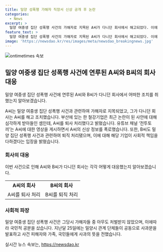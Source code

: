 ```yaml
---
title: 밀양 성폭행 가해자 직장서 신상 공개 후 논란
categories:
  - News
excerpt: >
  밀양 여중생 집단 성폭행 사건의 가해자로 지목된 A씨가 다니던 회사에서 해고되었다. 이에 관련 기업들은 사회적 책임을 다하기 위해 해당 직원들을 퇴사 처리했으며, 윤리 경영을 강조하며 미래에도 신뢰받는 기업이 되겠다는 의지를 밝혔다. 이와 관련해 유튜브 채널 전투토끼는 A씨를 비난하고 개인 정보를 공개했으며, 해당 기업은 사회적 쟁점으로 여겨지는 사건과 관련된 직원을 퇴직 처리했다고 밝혔다. 이 사건은 2004년 발생한 밀양 집단 성폭행 사건으로, 당시 가해자들은 형사 처벌을 받지 않아 사회적 공분을 불러일으켰다.
feature_text: >
  밀양 여중생 집단 성폭행 사건의 가해자로 지목된 A씨가 다니던 회사에서 해고되었다. 이에 관련 기업들은 사회적 책임을 다하기 위해 해당 직원들을 퇴사 처리했으며, 윤리 경영을 강조하며 미래에도 신뢰받는 기업이 되겠다는 의지를 밝혔다. 이와 관련해 유튜브 채널 전투토끼는 A씨를 비난하고 개인 정보를 공개했으며, 해당 기업은 사회적 쟁점으로 여겨지는 사건과 관련된 직원을 퇴직 처리했다고 밝혔다. 이 사건은 2004년 발생한 밀양 집단 성폭행 사건으로, 당시 가해자들은 형사 처벌을 받지 않아 사회적 공분을 불러일으켰다.
image: 'https://newsdao.kr/res/images/meta/newsdao_breakingnews.jpg'
---
```


<p><img src="https://newsdao.kr/res/images/meta/newsdao_breakingnews.jpg" alt="ontimetimes 속보" /></p>

<h2 data-ke-size="size26">밀양 여중생 집단 성폭행 사건에 연루된 A씨와 B씨의 회사 대응</h2>

<p>밀양 여중생 집단 성폭행 사건에 연루된 A씨와 B씨가 다니던 회사에서 어떠한 조치를 취했는지 알아보겠습니다.</p>

<p data-ke-size="size16">A씨는 밀양 여중생 집단 성폭행 사건과 관련하여 가해자로 지목되었고, 그가 다니던 회사는 A씨를 해고 조치했습니다. 부산에 있는 한 철강기업은 최근 논란이 된 사안에 대해 심각하게 받아들인 셈인데, A씨를 퇴사 처리했다고 밝혔습니다. 유튜브 채널 ‘전투토끼’는 A씨에 대한 영상을 게시하면서 A씨의 신상 정보를 폭로했습니다. 또한, B씨도 밀양 집단 성폭행 사건과 관련하여 퇴직 처리됐으며, 이에 대해 해당 기업이 사회적 책임을 다하겠다는 입장을 밝혔습니다.</p>

<h3 data-ke-size="size24">회사의 대응</h3>

<p data-ke-size="size16">이번 사건으로 인해 A씨와 B씨가 다니던 회사는 각각 어떻게 대응했는지 알아보겠습니다.</p>

<table>
    <tr>
        <td style="text-align: center; height: 17px;"><b>A씨의 회사</b></td>
        <td style="text-align: center; height: 17px;"><b>B씨의 회사</b></td>
    </tr>
    <tr>
        <td style="text-align: center; height: 17px;">A씨를 퇴사 처리</td>
        <td style="text-align: center; height: 17px;">B씨를 퇴직 처리</td>
    </tr>
</table>

<h3 data-ke-size="size24">사회적 파장</h3>

<p data-ke-size="size16">밀양 여중생 집단 성폭행 사건은 그당시 가해자들 중 아무도 처벌받지 않았으며, 이에따라 국민적 공분을 샀습니다. 지난달 25일에는 밀양시 관계 단체들이 공동으로 사과문을 발표하고 사건 피해자와 가족, 국민들에게 사과의 뜻을 전했습니다.</p>
실시간 뉴스 속보는, <a href="https://newsdao.kr" rel="dofollow">https://newsdao.kr</a>


